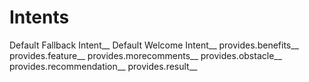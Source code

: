# Intents
Default Fallback Intent__
Default Welcome Intent__
provides.benefits__
provides.feature__
provides.morecomments__
provides.obstacle__
provides.recommendation__
provides.result__
